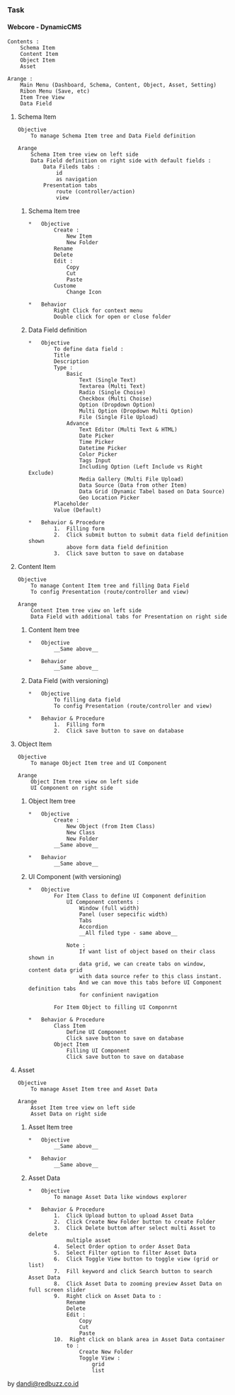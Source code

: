 ### Task

####    Webcore - DynamicCMS

    Contents :
        Schema Item
        Content Item
        Object Item
        Asset

    Arange :
        Main Menu (Dashboard, Schema, Content, Object, Asset, Setting)
        Ribon Menu (Save, etc)
        Item Tree View
        Data Field


1.  Schema Item

        Objective
            To manage Schema Item tree and Data Field definition

        Arange
            Schema Item tree view on left side
            Data Field definition on right side with default fields :
                Data Fileds tabs :
                    id
                    as navigation
                Presentation tabs
                    route (controller/action)
                    view

    1.  Schema Item tree

            *   Objective
                    Create :
                        New Item
                        New Folder
                    Rename
                    Delete
                    Edit :
                        Copy
                        Cut
                        Paste
                    Custome
                        Change Icon

            *   Behavior
                    Right Click for context menu
                    Double click for open or close folder

    2.  Data Field definition

            *   Objective
                    To define data field :
                    Title
                    Description
                    Type :
                        Basic
                            Text (Single Text)
                            Textarea (Multi Text)
                            Radio (Single Choise)
                            Checkbox (Multi Choise)
                            Option (Dropdown Option)
                            Multi Option (Dropdown Multi Option)
                            File (Single File Upload)
                        Advance
                            Text Editor (Multi Text & HTML)
                            Date Picker
                            Time Picker
                            Datetime Picker
                            Color Picker
                            Tags Input
                            Including Option (Left Include vs Right Exclude)
                            Media Gallery (Multi File Upload)
                            Data Source (Data from other Item)
                            Data Grid (Dynamic Tabel based on Data Source)
                            Geo Location Picker
                    Placeholder
                    Value (Default)

            *   Behavior & Procedure
                    1.  Filling form
                    2.  Click submit button to submit data field definition shown
                        above form data field definition
                    3.  Click save button to save on database


2.  Content Item

        Objective
            To manage Content Item tree and filling Data Field
            To config Presentation (route/controller and view)

        Arange
            Content Item tree view on left side
            Data Field with additional tabs for Presentation on right side

    1.  Content Item tree

            *   Objective
                    __Same above__

            *   Behavior
                    __Same above__

    2.  Data Field (with versioning)

            *   Objective
                    To filling data field
                    To config Presentation (route/controller and view)

            *   Behavior & Procedure
                    1.  Filling form
                    2.  Click save button to save on database


3.  Object Item

        Objective
            To manage Object Item tree and UI Component

        Arange
            Object Item tree view on left side
            UI Component on right side

    1.  Object Item tree

            *   Objective
                    Create :
                        New Object (from Item Class)
                        New Class
                        New Folder
                    __Same above__

            *   Behavior
                    __Same above__

    2.  UI Component (with versioning)

            *   Objective
                    For Item Class to define UI Component definition
                        UI Component contents :
                            Window (full width)
                            Panel (user sepecific width)
                            Tabs
                            Accordion
                            __All filed type - same above__

                        Note :
                            If want list of object based on their class shown in
                            data grid, we can create tabs on window, content data grid
                            with data source refer to this class instant.
                            And we can move this tabs before UI Component definition tabs
                            for confinient navigation

                    For Item Object to filling UI Componrnt

            *   Behavior & Procedure
                    Class Item
                        Define UI Component
                        Click save button to save on database
                    Object Item
                        Filling UI Component
                        Click save button to save on database


4.  Asset

        Objective
            To manage Asset Item tree and Asset Data

        Arange
            Asset Item tree view on left side
            Asset Data on right side

    1.  Asset Item tree

            *   Objective
                    __Same above__

            *   Behavior
                    __Same above__

    2.  Asset Data

            *   Objective
                    To manage Asset Data like windows explorer

            *   Behavior & Procedure
                    1.  Click Upload button to upload Asset Data
                    2.  Click Create New Folder button to create Folder
                    3.  Click Delete buttom after select multi Asset to delete
                        multiple asset
                    4.  Select Order option to order Asset Data
                    5.  Select Filter option to filter Asset Data
                    6.  Click Toggle View button to toggle view (grid or list)
                    7.  Fill keyword and click Search button to search Asset Data
                    8.  Click Asset Data to zooming preview Asset Data on full screen slider
                    9.  Right click on Asset Data to :
                        Rename
                        Delete
                        Edit :
                            Copy
                            Cut
                            Paste
                    10.  Right click on blank area in Asset Data container
                        to :
                            Create New Folder
                            Toggle View :
                                grid
                                list

by dandi@redbuzz.co.id